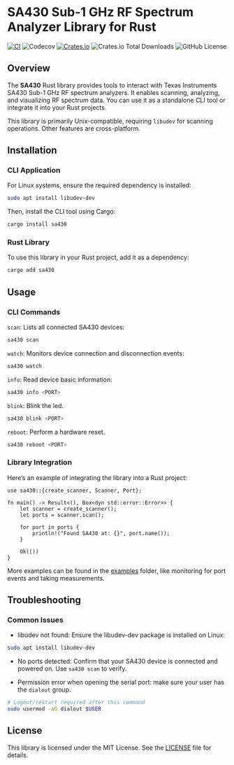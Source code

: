 # SA430 Sub-1 GHz RF Spectrum Analyzer Library for Rust

[![CI](https://github.com/DKrepsky/sa430/actions/workflows/ci.yml/badge.svg)](https://github.com/DKrepsky/sa430/actions/workflows/ci.yml)
![Codecov](https://img.shields.io/codecov/c/github/DKrepsky/sa430)
[![Crates.io](https://img.shields.io/crates/v/sa430.svg)](https://crates.io/crates/sa430)
![Crates.io Total Downloads](https://img.shields.io/crates/d/sa430)
![GitHub License](https://img.shields.io/github/license/DKrepsky/sa430)

## Overview

The **SA430** Rust library provides tools to interact with Texas Instruments SA430 Sub-1 GHz RF spectrum analyzers. It enables scanning, analyzing, and visualizing RF spectrum data. You can use it as a standalone CLI tool or integrate it into your Rust projects.

This library is primarily Unix-compatible, requiring `libudev` for scanning operations. Other features are cross-platform.


## Installation

### CLI Application

For Linux systems, ensure the required dependency is installed:
```bash
sudo apt install libudev-dev
```

Then, install the CLI tool using Cargo:

```bash
cargo install sa430
```

### Rust Library
To use this library in your Rust project, add it as a dependency:

```bash
cargo add sa430
```

## Usage

### CLI Commands

`scan`: Lists all connected SA430 devices:

```bash
sa430 scan
```

`watch`: Monitors device connection and disconnection events:

```bash
sa430 watch
```

`info`: Read device basic information:

```bash
sa430 info <PORT>
```

`blink`: Blink the led.

```bash
sa430 blink <PORT>
```

`reboot`: Perform a hardware reset.

```bash
sa430 reboot <PORT>
```

### Library Integration

Here’s an example of integrating the library into a Rust project:

```
use sa430::{create_scanner, Scanner, Port};

fn main() -> Result<(), Box<dyn std::error::Error>> {
    let scanner = create_scanner();
    let ports = scanner.scan();

    for port in ports {
        println!("Found SA430 at: {}", port.name());
    }

    Ok(())
}
```

More examples can be found in the [examples](examples/) folder, like monitoring for port events and taking measurements.

## Troubleshooting

### Common Issues

- libudev not found: Ensure the libudev-dev package is installed on Linux:
```bash
sudo apt install libudev-dev
```
- No ports detected: Confirm that your SA430 device is connected and powered on. Use `sa430 scan` to verify.

- Permission error when opening the serial port: make sure your user has the `dialout` group.
```bash
# Logout/restart required after this command
sudo usermod -aG dialout $USER
```

## License
This library is licensed under the MIT License. See the [LICENSE](LICENSE) file for details.

